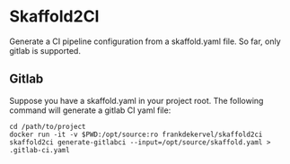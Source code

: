 # Skaffold2CI

Generate a CI pipeline configuration from a skaffold.yaml file. So far, only gitlab is supported.


## Gitlab

Suppose you have a skaffold.yaml in your project root.
The following command will generate a gitlab CI yaml file:

```shell
cd /path/to/project
docker run -it -v $PWD:/opt/source:ro frankdekervel/skaffold2ci skaffold2ci generate-gitlabci --input=/opt/source/skaffold.yaml > .gitlab-ci.yaml
```
